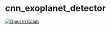 # cnn_exoplanet_detector

[![Open In Colab](https://colab.research.google.com/assets/colab-badge.svg)](https://colab.research.google.com/github/aKhalid1476/cnn_exoplanet_detector/main/run_app.ipynb)
